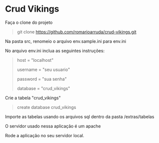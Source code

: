 # Crud Vikings

Faça o clone do projeto
> git clone https://github.com/romarioarruda/crud-vikings.git

Na pasta src, renomeio o arquivo env.sample.ini para env.ini

No arquivo env.ini inclua as seguintes instruções:
>host = "localhost"
>
>username = "seu usuario"
>
>password = "sua senha"
>
>database = "crud_vikings"

Crie a tabela "crud_vikings"

> create database crud_vikings

Importe as tabelas usando os arquivos sql dentro da pasta /extras/tabelas

O servidor usado nessa aplicação é um apache

Rode a aplicação no seu servidor local.

